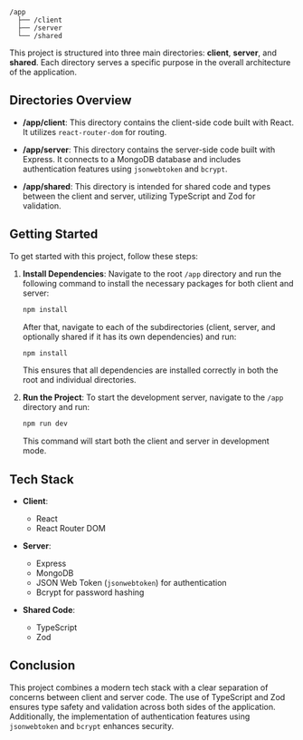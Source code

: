 ```
/app
  ├── /client
  ├── /server
  └── /shared
```

This project is structured into three main directories: **client**, **server**, and **shared**. Each directory serves a specific purpose in the overall architecture of the application.

## Directories Overview

- **/app/client**: This directory contains the client-side code built with React. It utilizes `react-router-dom` for routing.

- **/app/server**: This directory contains the server-side code built with Express. It connects to a MongoDB database and includes authentication features using `jsonwebtoken` and `bcrypt`.

- **/app/shared**: This directory is intended for shared code and types between the client and server, utilizing TypeScript and Zod for validation.

## Getting Started

To get started with this project, follow these steps:

1. **Install Dependencies**: 
   Navigate to the root `/app` directory and run the following command to install the necessary packages for both client and server:

   ```bash
   npm install
   ```

   After that, navigate to each of the subdirectories (client, server, and optionally shared if it has its own dependencies) and run:

   ```bash
   npm install
   ```

   This ensures that all dependencies are installed correctly in both the root and individual directories.

2. **Run the Project**: 
   To start the development server, navigate to the `/app` directory and run:

   ```bash
   npm run dev
   ```

   This command will start both the client and server in development mode.

## Tech Stack

- **Client**: 
  - React
  - React Router DOM

- **Server**: 
  - Express
  - MongoDB
  - JSON Web Token (`jsonwebtoken`) for authentication
  - Bcrypt for password hashing

- **Shared Code**:
  - TypeScript
  - Zod

## Conclusion

This project combines a modern tech stack with a clear separation of concerns between client and server code. The use of TypeScript and Zod ensures type safety and validation across both sides of the application. Additionally, the implementation of authentication features using `jsonwebtoken` and `bcrypt` enhances security. 
